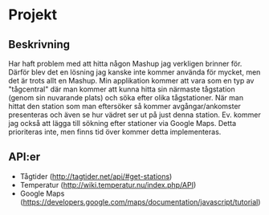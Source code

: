 # Projekt

## Beskrivning
Har haft problem med att hitta någon Mashup jag verkligen brinner för. Därför blev det en lösning jag kanske inte kommer använda för mycket, men det är trots allt en Mashup.
Min applikation kommer att vara som en typ av "tågcentral" där man kommer att kunna hitta sin närmaste tågstation (genom sin nuvarande plats) och söka efter olika tågstationer.
När man hittat den station som man eftersöker så kommer avgångar/ankomster presenteras och även se hur vädret ser ut på just denna station.
Ev. kommer jag också att lägga till sökning efter stationer via Google Maps. Detta prioriteras inte, men finns tid över kommer detta implementeras.

## API:er
- Tågtider (http://tagtider.net/api/#get-stations)
- Temperatur (http://wiki.temperatur.nu/index.php/API)
- Google Maps (https://developers.google.com/maps/documentation/javascript/tutorial)
